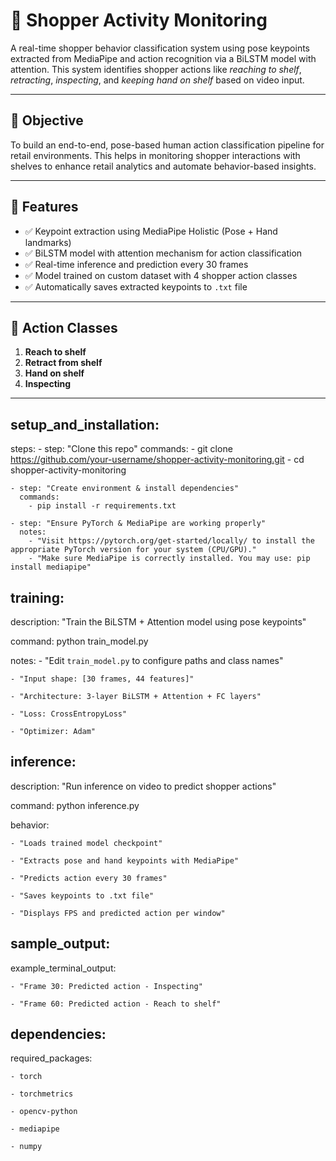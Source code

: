 # 🛒 Shopper Activity Monitoring

A real-time shopper behavior classification system using pose keypoints extracted from MediaPipe and action recognition via a BiLSTM model with attention. This system identifies shopper actions like *reaching to shelf*, *retracting*, *inspecting*, and *keeping hand on shelf* based on video input.

---

## 🎯 Objective

To build an end-to-end, pose-based human action classification pipeline for retail environments. This helps in monitoring shopper interactions with shelves to enhance retail analytics and automate behavior-based insights.

---

## 📌 Features

- ✅ Keypoint extraction using MediaPipe Holistic (Pose + Hand landmarks)
- ✅ BiLSTM model with attention mechanism for action classification
- ✅ Real-time inference and prediction every 30 frames
- ✅ Model trained on custom dataset with 4 shopper action classes
- ✅ Automatically saves extracted keypoints to `.txt` file

---

## 🧠 Action Classes

1. **Reach to shelf**
2. **Retract from shelf**
3. **Hand on shelf**
4. **Inspecting**

---


## setup_and_installation:
  steps:
    - step: "Clone this repo"
      commands:
        - git clone https://github.com/your-username/shopper-activity-monitoring.git
        - cd shopper-activity-monitoring

    - step: "Create environment & install dependencies"
      commands:
        - pip install -r requirements.txt

    - step: "Ensure PyTorch & MediaPipe are working properly"
      notes:
        - "Visit https://pytorch.org/get-started/locally/ to install the appropriate PyTorch version for your system (CPU/GPU)."
        - "Make sure MediaPipe is correctly installed. You may use: pip install mediapipe"

## training:
  description: "Train the BiLSTM + Attention model using pose keypoints"

  command: python train_model.py

  notes:
    - "Edit `train_model.py` to configure paths and class names"

    - "Input shape: [30 frames, 44 features]"

    - "Architecture: 3-layer BiLSTM + Attention + FC layers"

    - "Loss: CrossEntropyLoss"

    - "Optimizer: Adam"

## inference:
  description: "Run inference on video to predict shopper actions"

  command: python inference.py

  behavior:

    - "Loads trained model checkpoint"

    - "Extracts pose and hand keypoints with MediaPipe"

    - "Predicts action every 30 frames"

    - "Saves keypoints to .txt file"

    - "Displays FPS and predicted action per window"

## sample_output:

  example_terminal_output:

    - "Frame 30: Predicted action - Inspecting"

    - "Frame 60: Predicted action - Reach to shelf"

## dependencies:

  required_packages:

    - torch

    - torchmetrics

    - opencv-python

    - mediapipe

    - numpy



